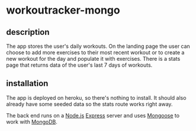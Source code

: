 # workoutracker-mongo
## description
The app stores the user's daily workouts. On the landing page the user can choose to add more exercises to their most recent workout or to create a new workout for the day and populate it with exercises. There is a stats page that returns data of the user's last 7 days of workouts.

## installation
The app is deployed on heroku, so there's nothing to install. It should also already have some seeded data so the stats route works right away.

The back end runs on a [Node.js](https://nodejs.org/en/) [Express](https://expressjs.com/) server and uses [Mongoose](https://mongoosejs.com/) to work with [MongoDB](https://www.mongodb.com/). 


